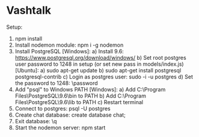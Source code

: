 # Vashtalk

Setup:

1) npm install
2) Install nodemon module: npm i -g nodemon
3) Install PostgreSQL
   [Windows]:
   a) Install 9.6: https://www.postgresql.org/download/windows/ 
   b) Set root postgres user password to 1248 in setup (or set new pass in models/index.js)
   [Ubuntu]:
   a) sudo apt-get update
   b) sudo apt-get install postgresql postgresql-contrib
   c) Login as postgres user: sudo -i -u postgres
   d) Set the password to 1248: \password
4) Add "psql" to Windows PATH
   [Windows]:
   a) Add C:\Program Files\PostgreSQL\9.6\bin to PATH
   b) Add C:\Program Files\PostgreSQL\9.6\lib to PATH
   c) Restart terminal
5) Connect to postgres: psql -U postgres
6) Create chat database: create database chat;
7) Exit database: \q
8) Start the nodemon server: npm start